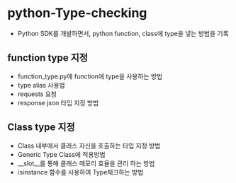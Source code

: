 # python-Type-checking
- Python SDK를 개발하면서, python function, class에 type을 넣는 방법을 기록


## function type 지정

- function_type.py에 function에 type을 사용하는 방법 
- type alias 사용법 
- requests 요청
- response json 타입 지정 방법

## Class type 지정
- Class 내부에서 클래스 자신을 호출하는 타입 지정 방법
- Generic Type Class에 적용방법
- __slot__를 통해 클래스 메모리 효율을 관리 하는 방법
- isinstance 함수를 사용하여 Type체크하는 방법